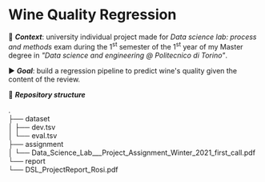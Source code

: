 # Wine Quality Regression
:date: ***Context***: university individual project made for *Data science lab: process and methods* exam during the 1<sup>st</sup> semester of the 1<sup>st</sup> year of my Master degree in *"Data science and engineering @ Politecnico di Torino"*.

:arrow_forward: ***Goal***: build a regression pipeline to predict wine's quality given the content of the review.


:file_folder: ***Repository structure***

.<br/>
├── dataset<br/>
│   ├── dev.tsv<br/>
│   └── eval.tsv<br/>
├── assignment<br/>
│   └── Data_Science_Lab___Project_Assignment_Winter_2021_first_call.pdf<br/>
└── report<br/>
    └── DSL_ProjectReport_Rosi.pdf<br/>


